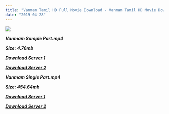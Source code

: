 ```yaml
---
title: "Vanmam Tamil HD Full Movie Download - Vanmam Tamil HD Movie Download"
date: "2019-04-28"
---
```


![](https://images.moviebuff.com/e21cb832-38a2-46eb-bb21-6820793b9cb9?w=1000)

**_Vanmam Sample Part.mp4_**

**_Size: 4.76mb_**

**_[Download Server 1](http://dl2.tamilsrcg.xyz/load/2014/Vanmam/Vanmam{18b9e36be58349bcedc591cb24b1d58373c4fcb8ec6c90ee99c2d93b5f4aedc9}20(2014){18b9e36be58349bcedc591cb24b1d58373c4fcb8ec6c90ee99c2d93b5f4aedc9}20DVDRip{18b9e36be58349bcedc591cb24b1d58373c4fcb8ec6c90ee99c2d93b5f4aedc9}20Lotus{18b9e36be58349bcedc591cb24b1d58373c4fcb8ec6c90ee99c2d93b5f4aedc9}20HD{18b9e36be58349bcedc591cb24b1d58373c4fcb8ec6c90ee99c2d93b5f4aedc9}20Sample.mp4)_**

**_[Download Server 2](http://dl2.tamilsrcg.xyz/load/2014/Vanmam/Vanmam{18b9e36be58349bcedc591cb24b1d58373c4fcb8ec6c90ee99c2d93b5f4aedc9}20(2014){18b9e36be58349bcedc591cb24b1d58373c4fcb8ec6c90ee99c2d93b5f4aedc9}20DVDRip{18b9e36be58349bcedc591cb24b1d58373c4fcb8ec6c90ee99c2d93b5f4aedc9}20Lotus{18b9e36be58349bcedc591cb24b1d58373c4fcb8ec6c90ee99c2d93b5f4aedc9}20HD{18b9e36be58349bcedc591cb24b1d58373c4fcb8ec6c90ee99c2d93b5f4aedc9}20Sample.mp4)_**

**_Vanmam Single Part.mp4_**

**_Size: 454.64mb_**

**_[Download Server 1](http://dl2.tamilsrcg.xyz/load/2014/Vanmam/Vanmam{18b9e36be58349bcedc591cb24b1d58373c4fcb8ec6c90ee99c2d93b5f4aedc9}20(2014){18b9e36be58349bcedc591cb24b1d58373c4fcb8ec6c90ee99c2d93b5f4aedc9}20DVDRip{18b9e36be58349bcedc591cb24b1d58373c4fcb8ec6c90ee99c2d93b5f4aedc9}20Lotus{18b9e36be58349bcedc591cb24b1d58373c4fcb8ec6c90ee99c2d93b5f4aedc9}20HD.mp4)_**

**_[Download Server 2](http://dl2.tamilsrcg.xyz/load/2014/Vanmam/Vanmam{18b9e36be58349bcedc591cb24b1d58373c4fcb8ec6c90ee99c2d93b5f4aedc9}20(2014){18b9e36be58349bcedc591cb24b1d58373c4fcb8ec6c90ee99c2d93b5f4aedc9}20DVDRip{18b9e36be58349bcedc591cb24b1d58373c4fcb8ec6c90ee99c2d93b5f4aedc9}20Lotus{18b9e36be58349bcedc591cb24b1d58373c4fcb8ec6c90ee99c2d93b5f4aedc9}20HD.mp4)_**
